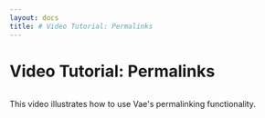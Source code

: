 ```yaml
---
layout: docs
title: # Video Tutorial: Permalinks
---
```


# Video Tutorial: Permalinks

![]()

This video illustrates how to use Vae's permalinking functionality.
